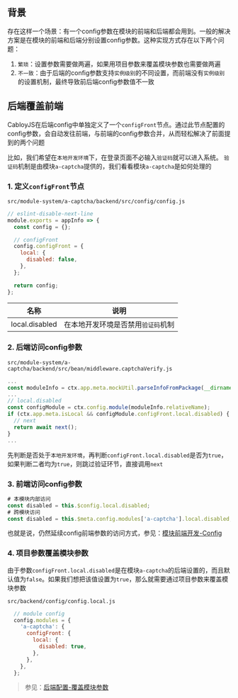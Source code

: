 ## 背景

存在这样一个场景：有一个config参数在模块的前端和后端都会用到。一般的解决方案是在模块的前端和后端分别设置config参数。这种实现方式存在以下两个问题：

1. `繁琐`：设置参数需要做两遍，如果用项目参数来覆盖模块参数也需要做两遍
2. `不一致`：由于后端的config参数支持`实例级别`的不同设置，而前端没有`实例级别`的设置机制，最终导致前后端config参数值不一致

## 后端覆盖前端

CabloyJS在后端config中单独定义了一个`configFront`节点。通过此节点配置的config参数，会自动发往前端，与前端的config参数合并，从而轻松解决了前面提到的两个问题

比如，我们希望在`本地开发环境`下，在登录页面不必输入`验证码`就可以进入系统。 `验证码`机制是由模块`a-captcha`提供的，我们看看模块`a-captcha`是如何处理的

### 1. 定义`configFront`节点

`src/module-system/a-captcha/backend/src/config/config.js`

``` javascript
// eslint-disable-next-line
module.exports = appInfo => {
  const config = {};

  // configFront
  config.configFront = {
    local: {
      disabled: false,
    },
  };

  return config;
};

```

|名称|说明|
|--|--|
|local.disabled|在本地开发环境是否禁用`验证码`机制|

### 2. 后端访问config参数

`src/module-system/a-captcha/backend/src/bean/middleware.captchaVerify.js`

``` javascript
...
const moduleInfo = ctx.app.meta.mockUtil.parseInfoFromPackage(__dirname);
...
// local.disabled
const configModule = ctx.config.module(moduleInfo.relativeName);
if (ctx.app.meta.isLocal && configModule.configFront.local.disabled) {
  // next
  return await next();
}
...
```

先判断是否处于`本地开发环境`，再判断`configFront.local.disabled`是否为`true`，如果判断二者均为`true`，则跳过验证环节，直接调用`next`

### 3. 前端访问config参数

``` javascript
# 本模块内部访问
const disabled = this.$config.local.disabled;
# 跨模块访问
const disabled = this.$meta.config.modules['a-captcha'].local.disabled;
``` 

也就是说，仍然延续config前端参数的访问方式，参见：[模块前端开发-Config](https://cabloy.com/zh-cn/articles/3952948bf69e4fc2ae6930d1fc58ba0f.html)

### 4. 项目参数覆盖模块参数

由于参数`configFront.local.disabled`是在模块`a-captcha`的后端设置的，而且默认值为`false`。如果我们想把该值设置为`true`，那么就需要通过项目参数来覆盖模块参数

`src/backend/config/config.local.js`

``` javascript
  // module config
  config.modules = {
    'a-captcha': {
      configFront: {
        local: {
          disabled: true,
        },
      },
    },
  };
```

> 参见：[后端配置-覆盖模块参数](https://cabloy.com/zh-cn/articles/config-modules.html)
